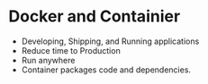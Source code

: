 # Docker and Containier
- Developing, Shipping, and Running applications
- Reduce time to Production
- Run anywhere
- Container packages code and dependencies. 